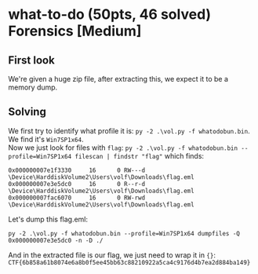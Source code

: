 # what-to-do (50pts, 46 solved) Forensics [Medium]

## First look
We're given a huge zip file, after extracting this, we expect it to be a memory dump.

## Solving
We first try to identify what profile it is: `py -2 .\vol.py -f whatodobun.bin`. We find it's `Win7SP1x64`.  
Now we just look for files with `flag`: `py -2 .\vol.py -f whatodobun.bin --profile=Win7SP1x64 filescan | findstr "flag"` which finds:
```
0x000000007e1f3330     16      0 RW---d \Device\HarddiskVolume2\Users\volf\Downloads\flag.eml
0x000000007e3e5dc0     16      0 R--r-d \Device\HarddiskVolume2\Users\volf\Downloads\flag.eml
0x000000007fac6070     16      0 RW-rwd \Device\HarddiskVolume2\Users\volf\Downloads\flag.eml
```
Let's dump this flag.eml:
```
py -2 .\vol.py -f whatodobun.bin --profile=Win7SP1x64 dumpfiles -Q 0x000000007e3e5dc0 -n -D ./
```
And in the extracted file is our flag, we just need to wrap it in `{}`: `CTF{6b858a61b8074e6a8b0f5ee45bb63c88210922a5ca4c9176d4b7ea2d884ba149}`
